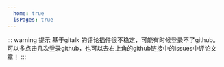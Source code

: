 ```yaml
---
  home: true
  isPages: true
---
```


::: warning 提示
基于gitalk 的评论插件很不稳定，可能有时候登录不了github。可以多点击几次登录github，也可以去右上角的github链接中的issues中评论文章！
:::
<list />
<footer-box></footer-box>
